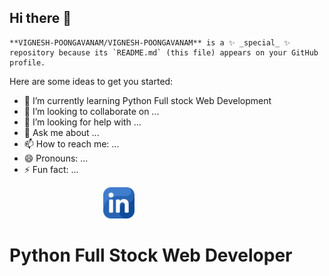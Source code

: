 ## Hi there 👋

    **VIGNESH-POONGAVANAM/VIGNESH-POONGAVANAM** is a ✨ _special_ ✨ repository because its `README.md` (this file) appears on your GitHub profile.

Here are some ideas to get you started:

- 🌱 I’m currently learning Python Full stock Web Development
- 👯 I’m looking to collaborate on ...
- 🤔 I’m looking for help with ...
- 💬 Ask me about ...
- 📫 How to reach me: ... 
- 😄 Pronouns: ...
- ⚡ Fun fact: ...<br>
<a href="https://www.linkedin.com/in/vigneshranji/" target="_blank">
   <img src="linkedin.png" alt="LinkedIn" style="width: 50px; height: 50px; padding-left: 150px;"></a>
<h1>Python Full Stock Web Developer</h1>


